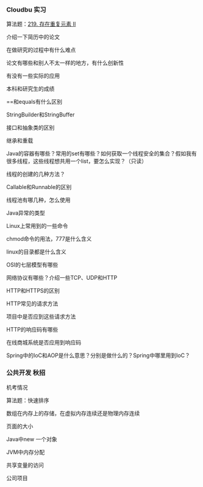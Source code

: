 ### Cloudbu 实习

算法题：[219. 存在重复元素 II](https://leetcode-cn.com/problems/contains-duplicate-ii/)

介绍一下简历中的论文

在做研究的过程中有什么难点

论文有哪些和别人不太一样的地方，有什么创新性

有没有一些实际的应用

本科和研究生的成绩

==和equals有什么区别

StringBuilder和StringBuffer

接口和抽象类的区别

继承和重载

Java的容器有哪些？常用的set有哪些？如何获取一个线程安全的集合？假如我有很多线程，这些线程想共用一个list，要怎么实现？（只读）

线程的创建的几种方法？

Callable和Runnable的区别

线程池有哪几种，怎么使用

Java异常的类型

Linux上常用到的一些命令

chmod命令的用法，777是什么含义

linux的目录都是什么含义

OSI的七层模型有哪些

网络协议有哪些？介绍一些TCP、UDP和HTTP

HTTP和HTTPS的区别

HTTP常见的请求方法

项目中是否应到这些请求方法

HTTP的响应码有哪些

在线商城系统是否应用到响应码

Spring中的IoC和AOP是什么意思？分别是做什么的？Spring中哪里用到IoC？

### 公共开发 秋招

机考情况

算法题：快速排序

数组在内存上的存储，在虚拟内存连续还是物理内存连续

页面的大小

Java中new 一个对象

JVM中内存分配

共享变量的访问

公司项目
